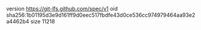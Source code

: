 version https://git-lfs.github.com/spec/v1
oid sha256:1b01195d3e9d161ff9d0eec517fbdfe43d0ce536cc974979464aa93e2a4462b4
size 11218
